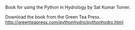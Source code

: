 Book for using the Python in Hydrology by Sat Kumar Tomer.

Download the book from the Green Tea Press. http://greenteapress.com/pythonhydro/pythonhydro.html
